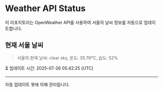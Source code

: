 
# Weather API Status

이 리포지토리는 OpenWeather API를 사용하여 서울의 날씨 정보를 자동으로 업데이트합니다.

## 현재 서울 날씨
> 서울의 현재 날씨: clear sky, 온도: 35.76°C, 습도: 52%

⏳ 업데이트 시간: 2025-07-26 05:42:25 (UTC)

---
자동 업데이트 봇에 의해 관리됩니다.
